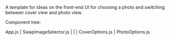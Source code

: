 A template for ideas on the front-end UI for choosing a photo and switching between cover view and photo view.

Component tree:

App.js
  |
  SwapImageSelector.js
    |           |
    |           CoverOptions.js
    |
    PhotoOptions.js